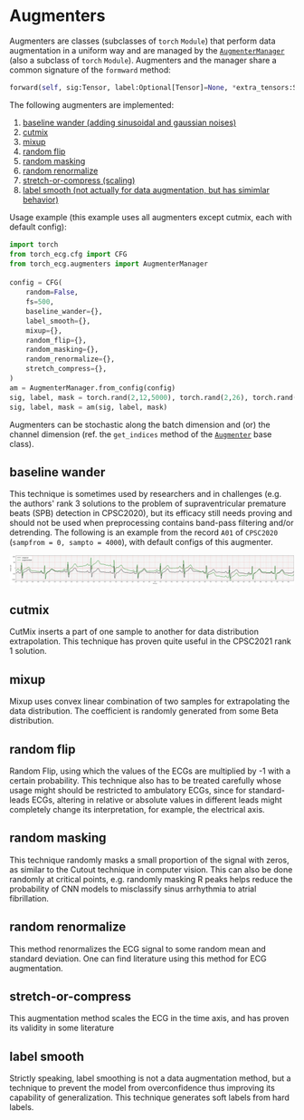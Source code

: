 # Augmenters

Augmenters are classes (subclasses of `torch` `Module`) that perform data augmentation in a uniform way and are managed by the [`AugmenterManager`](/torch_ecg/augmenters/augmenter_manager.py) (also a subclass of `torch` `Module`). Augmenters and the manager share a common signature of the `formward` method:
```python
forward(self, sig:Tensor, label:Optional[Tensor]=None, *extra_tensors:Sequence[Tensor], **kwargs:Any) -> Tuple[Tensor, ...]:
```

The following augmenters are implemented:
1. [baseline wander (adding sinusoidal and gaussian noises)](#baseline-wander)
2. [cutmix](#cutmix)
3. [mixup](#mixup)
4. [random flip](#random-flip)
5. [random masking](#random-masking)
6. [random renormalize](#random-renormalize)
7. [stretch-or-compress (scaling)](#stretch-or-compress)
8. [label smooth (not actually for data augmentation, but has simimlar behavior)](#label-smooth)

Usage example (this example uses all augmenters except cutmix, each with default config):
```python
import torch
from torch_ecg.cfg import CFG
from torch_ecg.augmenters import AugmenterManager

config = CFG(
    random=False,
    fs=500,
    baseline_wander={},
    label_smooth={},
    mixup={},
    random_flip={},
    random_masking={},
    random_renormalize={},
    stretch_compress={},
)
am = AugmenterManager.from_config(config)
sig, label, mask = torch.rand(2,12,5000), torch.rand(2,26), torch.rand(2,5000,1)
sig, label, mask = am(sig, label, mask)
```

Augmenters can be stochastic along the batch dimension and (or) the channel dimension (ref. the `get_indices` method of the [`Augmenter`](/torch_ecg/augmenters/base.py) base class).

## baseline wander
This technique is sometimes used by researchers and in challenges (e.g. the authors' rank 3 solutions to the problem of supraventricular premature beats (SPB) detection in CPSC2020), but its efficacy still needs proving and should not be used when preprocessing contains band-pass filtering and/or detrending. The following is an example from the record `A01` of `CPSC2020` (`sampfrom = 0, sampto = 4000`), with default configs of this augmenter.

![aug_bl](/images/aug_bl.jpg)

## cutmix
CutMix inserts a part of one sample to another for data distribution extrapolation. This technique has proven quite useful in the CPSC2021 rank 1 solution.

## mixup
Mixup uses convex linear combination of two samples for extrapolating the data distribution. The coefficient is randomly generated from some Beta distribution.

## random flip
Random Flip, using which the values of the ECGs are multiplied by -1 with a certain probability. This technique also has to be treated carefully whose usage might should be restricted to ambulatory ECGs, since for standard-leads ECGs, altering in relative or absolute values in different leads might completely change its interpretation, for example, the electrical axis.

## random masking
This technique randomly masks a small proportion of the signal with zeros, as similar to the Cutout technique in computer vision. This can also be done randomly at critical points, e.g. randomly masking R peaks helps reduce the probability of CNN models to misclassify sinus arrhythmia to atrial fibrillation.

## random renormalize
This method renormalizes the ECG signal to some random mean and standard deviation. One can find literature using this method for ECG augmentation. 

## stretch-or-compress
This augmentation method scales the ECG in the time axis, and has proven its validity in some literature

## label smooth
Strictly speaking, label smoothing is not a data augmentation method, but a technique to prevent the model from overconfidence thus improving its capability of generalization. This technique generates soft labels from hard labels.
